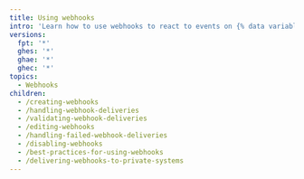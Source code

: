 ```yaml
---
title: Using webhooks
intro: 'Learn how to use webhooks to react to events on {% data variables.product.company_short %}.'
versions:
  fpt: '*'
  ghes: '*'
  ghae: '*'
  ghec: '*'
topics:
  - Webhooks
children:
  - /creating-webhooks
  - /handling-webhook-deliveries
  - /validating-webhook-deliveries
  - /editing-webhooks
  - /handling-failed-webhook-deliveries
  - /disabling-webhooks
  - /best-practices-for-using-webhooks
  - /delivering-webhooks-to-private-systems
---
```



